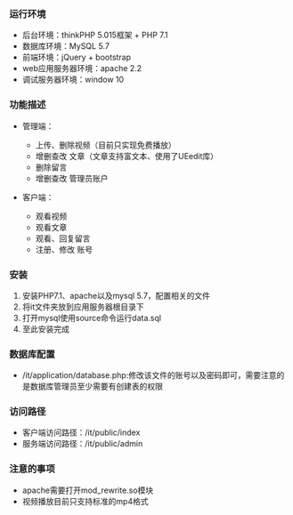 ### 运行环境

- 后台环境：thinkPHP 5.015框架 + PHP 7.1
- 数据库环境：MySQL 5.7
- 前端环境：jQuery + bootstrap
- web应用服务器环境：apache 2.2
- 调试服务器环境：window 10

### 功能描述

- 管理端：
	- 上传、删除视频（目前只实现免费播放）
	- 增删查改 文章（文章支持富文本、使用了UEedit库）
	- 删除留言
	- 增删查改 管理员账户
	
- 客户端：
	- 观看视频
	- 观看文章
	- 观看、回复留言
	- 注册、修改 账号


### 安装
1. 安装PHP7.1、apache以及mysql 5.7，配置相关的文件
2. 将it文件夹放到应用服务器根目录下
3. 打开mysql使用source命令运行data.sql
4. 至此安装完成

### 数据库配置
- /it/application/database.php:修改该文件的账号以及密码即可，需要注意的是数据库管理员至少需要有创建表的权限

### 访问路径
- 客户端访问路径：/it/public/index
- 服务端访问路径：/it/public/admin

### 注意的事项
- apache需要打开mod_rewrite.so模块
- 视频播放目前只支持标准的mp4格式